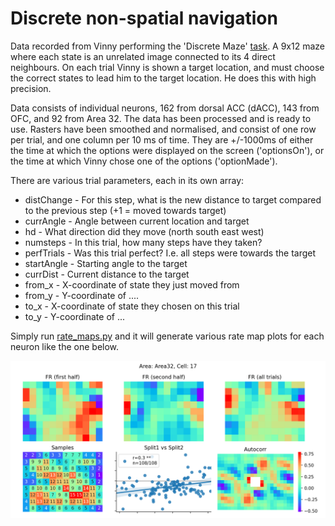 # Discrete non-spatial navigation 

Data recorded from Vinny performing the 'Discrete Maze' [task](Task.pdf). A 9x12 maze where each state is an unrelated image connected to its 4 direct neighbours. On each trial Vinny is shown a target location, and must choose the correct states to lead him to the target location. He does this with high precision. 

Data consists of individual neurons, 162 from dorsal ACC (dACC), 143 from OFC, and 92 from Area 32. The data has been processed and is ready to use. Rasters have been smoothed and normalised, and consist of one row per trial, and one column per 10 ms of time. They are +/-1000ms of either the time at which the options were displayed on the screen ('optionsOn'), or the time at which Vinny chose one of the options ('optionMade'). 

There are various trial parameters, each in its own array:
   - distChange - For this step, what is the new distance to target compared to the previous step (+1 = moved towards target)
   - currAngle - Angle between current location and target
   - hd - What direction did they move (north south east west)
   - numsteps - In this trial, how many steps have they taken?
   - perfTrials - Was this trial perfect? I.e. all steps were towards the target
   - startAngle - Starting angle to the target
   - currDist - Current distance to the target
   - from_x - X-coordinate of state they just moved from
   - from_y - Y-coordinate of ....
   - to_x - X-coordinate of state they chosen on this trial
   - to_y - Y-coordinate of ...

Simply run [rate_maps.py](rate_maps.py) and it will generate various rate map plots for each neuron like the one below.

![image](plots/plot_optionMade_Area32_17.png)
